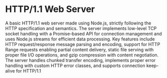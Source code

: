 <h1>HTTP/1.1 Web Server</h1>

A basic HTTP/1.1 web server made using Node.js, strictly following the HTTP specification and semantics. The server implements low-level TCP socket handling with a Promise-based API for connection management and uses Node.js streams for efficient data processing. 
Key features include HTTP request/response message parsing and encoding, support for HTTP Range requests enabling partial content delivery, static file serving with proper file I/O operations, and gzip compression with content negotiation. The server handles chunked transfer encoding, implements proper error handling with custom HTTP error classes, and supports connection keep-alive for HTTP/1.1
